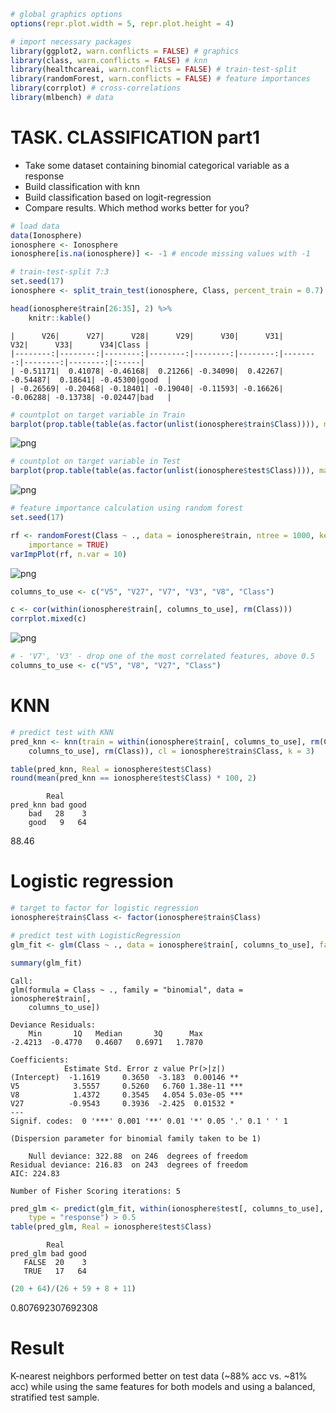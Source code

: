 ```R
# global graphics options
options(repr.plot.width = 5, repr.plot.height = 4)
```


```R
# import necessary packages
library(ggplot2, warn.conflicts = FALSE) # graphics
library(class, warn.conflicts = FALSE) # knn
library(healthcareai, warn.conflicts = FALSE) # train-test-split
library(randomForest, warn.conflicts = FALSE) # feature importances
library(corrplot) # cross-correlations
library(mlbench) # data
```


# TASK. CLASSIFICATION part1
- Take some dataset containing binomial categorical variable as a response
- Build classification with knn
- Build classification based on logit-regression
- Compare results. Which method works better for you?


```R
# load data
data(Ionosphere)
ionosphere <- Ionosphere
ionosphere[is.na(ionosphere)] <- -1 # encode missing values with -1
```


```R
# train-test-split 7:3
set.seed(17)
ionosphere <- split_train_test(ionosphere, Class, percent_train = 0.7)

head(ionosphere$train[26:35], 2) %>%
    knitr::kable()
```


    
    
    |      V26|      V27|      V28|      V29|      V30|      V31|      V32|      V33|      V34|Class |
    |--------:|--------:|--------:|--------:|--------:|--------:|--------:|--------:|--------:|:-----|
    | -0.51171|  0.41078| -0.46168|  0.21266| -0.34090|  0.42267| -0.54487|  0.18641| -0.45300|good  |
    | -0.26569| -0.20468| -0.18401| -0.19040| -0.11593| -0.16626| -0.06288| -0.13738| -0.02447|bad   |



```R
# countplot on target variable in Train
barplot(prop.table(table(as.factor(unlist(ionosphere$train$Class)))), main = "Target variable in train")
```


    
![png](output_5_0.png)
    



```R
# countplot on target variable in Test
barplot(prop.table(table(as.factor(unlist(ionosphere$test$Class)))), main = "Target variable in test")
```


    
![png](output_6_0.png)
    



```R
# feature importance calculation using random forest
set.seed(17)

rf <- randomForest(Class ~ ., data = ionosphere$train, ntree = 1000, keep.forest = FALSE,
    importance = TRUE)
varImpPlot(rf, n.var = 10)
```


    
![png](output_7_0.png)
    



```R
columns_to_use <- c("V5", "V27", "V7", "V3", "V8", "Class")

c <- cor(within(ionosphere$train[, columns_to_use], rm(Class)))
corrplot.mixed(c)
```


    
![png](output_8_0.png)
    



```R
# - 'V7', 'V3' - drop one of the most correlated features, above 0.5
columns_to_use <- c("V5", "V8", "V27", "Class")
```

# KNN


```R
# predict test with KNN
pred_knn <- knn(train = within(ionosphere$train[, columns_to_use], rm(Class)), test = within(ionosphere$test[,
    columns_to_use], rm(Class)), cl = ionosphere$train$Class, k = 3)

table(pred_knn, Real = ionosphere$test$Class)
round(mean(pred_knn == ionosphere$test$Class) * 100, 2)
```


            Real
    pred_knn bad good
        bad   28    3
        good   9   64



88.46


# Logistic regression


```R
# target to factor for logistic regression
ionosphere$train$Class <- factor(ionosphere$train$Class)
```


```R
# predict test with LogisticRegression
glm_fit <- glm(Class ~ ., data = ionosphere$train[, columns_to_use], family = "binomial")
```


```R
summary(glm_fit)
```


    
    Call:
    glm(formula = Class ~ ., family = "binomial", data = ionosphere$train[, 
        columns_to_use])
    
    Deviance Residuals: 
        Min       1Q   Median       3Q      Max  
    -2.4213  -0.4770   0.4607   0.6971   1.7870  
    
    Coefficients:
                Estimate Std. Error z value Pr(>|z|)    
    (Intercept)  -1.1619     0.3650  -3.183  0.00146 ** 
    V5            3.5557     0.5260   6.760 1.38e-11 ***
    V8            1.4372     0.3545   4.054 5.03e-05 ***
    V27          -0.9543     0.3936  -2.425  0.01532 *  
    ---
    Signif. codes:  0 '***' 0.001 '**' 0.01 '*' 0.05 '.' 0.1 ' ' 1
    
    (Dispersion parameter for binomial family taken to be 1)
    
        Null deviance: 322.88  on 246  degrees of freedom
    Residual deviance: 216.83  on 243  degrees of freedom
    AIC: 224.83
    
    Number of Fisher Scoring iterations: 5
    



```R
pred_glm <- predict(glm_fit, within(ionosphere$test[, columns_to_use], rm(Class)),
    type = "response") > 0.5
table(pred_glm, Real = ionosphere$test$Class)
```


            Real
    pred_glm bad good
       FALSE  20    3
       TRUE   17   64



```R
(20 + 64)/(26 + 59 + 8 + 11)
```


0.807692307692308


# Result

K-nearest neighbors performed better on test data (~88% acc vs. ~81% acc) while using the same features for both models and using a balanced, stratified test sample.
